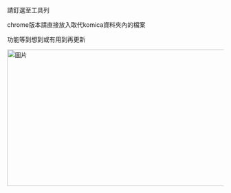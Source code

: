 請釘選至工具列

chrome版本請直接放入取代komica資料夾內的檔案

功能等到想到或有用到再更新

<img width="1404" height="317" alt="圖片" src="https://github.com/user-attachments/assets/28e4e38b-3cf5-41cc-817e-b6d4a981cfdf" />
